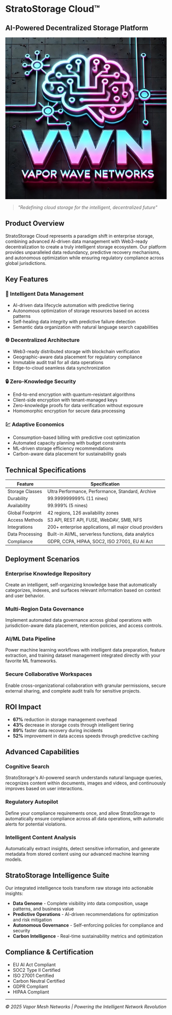 # StratoStorage Cloud™
## AI-Powered Decentralized Storage Platform

![StratoStorage Cloud](../img/logo-600.jpg)

> *"Redefining cloud storage for the intelligent, decentralized future"*

## Product Overview

StratoStorage Cloud represents a paradigm shift in enterprise storage, combining advanced AI-driven data management with Web3-ready decentralization to create a truly intelligent storage ecosystem. Our platform provides unparalleled data redundancy, predictive recovery mechanisms, and autonomous optimization while ensuring regulatory compliance across global jurisdictions.

## Key Features

### 🧠 Intelligent Data Management
- AI-driven data lifecycle automation with predictive tiering
- Autonomous optimization of storage resources based on access patterns
- Self-healing data integrity with predictive failure detection
- Semantic data organization with natural language search capabilities

### 🌐 Decentralized Architecture
- Web3-ready distributed storage with blockchain verification
- Geographic-aware data placement for regulatory compliance
- Immutable audit trail for all data operations
- Edge-to-cloud seamless data synchronization

### 🔒 Zero-Knowledge Security
- End-to-end encryption with quantum-resistant algorithms
- Client-side encryption with tenant-managed keys
- Zero-knowledge proofs for data verification without exposure
- Homomorphic encryption for secure data processing

### 💹 Adaptive Economics
- Consumption-based billing with predictive cost optimization
- Automated capacity planning with budget constraints
- ML-driven storage efficiency recommendations
- Carbon-aware data placement for sustainability goals

## Technical Specifications

| Feature | Specification |
|---------|---------------|
| Storage Classes | Ultra Performance, Performance, Standard, Archive |
| Durability | 99.999999999% (11 nines) |
| Availability | 99.999% (5 nines) |
| Global Footprint | 42 regions, 126 availability zones |
| Access Methods | S3 API, REST API, FUSE, WebDAV, SMB, NFS |
| Integrations | 200+ enterprise applications, all major cloud providers |
| Data Processing | Built-in AI/ML, serverless functions, data analytics |
| Compliance | GDPR, CCPA, HIPAA, SOC2, ISO 27001, EU AI Act |

## Deployment Scenarios

### Enterprise Knowledge Repository
Create an intelligent, self-organizing knowledge base that automatically categorizes, indexes, and surfaces relevant information based on context and user behavior.

### Multi-Region Data Governance
Implement automated data governance across global operations with jurisdiction-aware data placement, retention policies, and access controls.

### AI/ML Data Pipeline
Power machine learning workflows with intelligent data preparation, feature extraction, and training dataset management integrated directly with your favorite ML frameworks.

### Secure Collaborative Workspaces
Enable cross-organizational collaboration with granular permissions, secure external sharing, and complete audit trails for sensitive projects.

## ROI Impact

- **67%** reduction in storage management overhead
- **43%** decrease in storage costs through intelligent tiering
- **89%** faster data recovery during incidents
- **52%** improvement in data access speeds through predictive caching

## Advanced Capabilities

### Cognitive Search
StratoStorage's AI-powered search understands natural language queries, recognizes content within documents, images and videos, and continuously improves based on user interactions.

### Regulatory Autopilot
Define your compliance requirements once, and allow StratoStorage to automatically ensure compliance across all data operations, with automatic alerts for potential violations.

### Intelligent Content Analysis
Automatically extract insights, detect sensitive information, and generate metadata from stored content using our advanced machine learning models.

## StratoStorage Intelligence Suite

Our integrated intelligence tools transform raw storage into actionable insights:

- **Data Genome** - Complete visibility into data composition, usage patterns, and business value
- **Predictive Operations** - AI-driven recommendations for optimization and risk mitigation
- **Autonomous Governance** - Self-enforcing policies for compliance and security
- **Carbon Intelligence** - Real-time sustainability metrics and optimization

## Compliance & Certification

- EU AI Act Compliant
- SOC2 Type II Certified
- ISO 27001 Certified
- Carbon Neutral Certified
- GDPR Compliant
- HIPAA Compliant

---

*© 2025 Vapor Mesh Networks | Powering the Intelligent Network Revolution*
